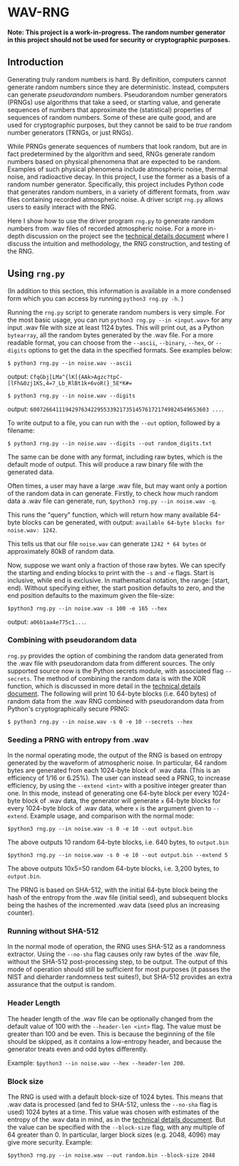 # WAV-RNG

**Note: This project is a work-in-progress. The random number generator in this project should not be used for security or cryptographic purposes.**

## Introduction
Generating truly random numbers is hard. By definition, computers cannot generate random numbers since they are deterministic. Instead, computers can generate *pseudorandom* numbers. Pseudorandom number generators (PRNGs) use algorithms that take a seed, or starting value, and generate sequences of numbers that approximate the (statistical) properties of sequences of random numbers. Some of these are quite good, and are used for cryptographic purposes, but they cannot be said to be *true* random number generators (TRNGs, or just RNGs). 

While PRNGs generate sequences of numbers that look random, but are in fact predetermined by the algorithm and seed, RNGs generate random numbers based on physical phenomena that are expected to be random. Examples of such physical phenomena include atmospheric noise, thermal noise, and radioactive decay. In this project, I use the former as a basis of a random number generator. Specifically, this project includes Python code that generates random numbers, in a variety of different formats, from .wav files containing recorded atmospheric noise. A driver script `rng.py` allows users to easily interact with the RNG.

Here I show how to use the driver program `rng.py` to generate random numbers from .wav files of recorded atmospheric noise. For a more in-depth discussion on the project see the [technical details document](#technical_details.md) where I discuss the intuition and methodology, the RNG construction, and testing of the RNG.

## Using `rng.py`
(In addition to this section, this information is available in a more condensed form which you can access by running `python3 rng.py -h`. )

Running the `rng.py` script to generate random numbers is very simple. For the most basic usage, you can run `python3 rng.py --in <input.wav>` for any input .wav file with size at least 1124 bytes. This will print out, as a Python `bytearray`, all the random bytes generated by the .wav file. For a more readable format, you can choose from the `--ascii`, `--binary`, `--hex`, or `--digits` options to get the data in the specified formats. See examples below:

`$ python3 rng.py --in noise.wav --ascii`

output: `CfqGbj[LMa^{lK[{AAk>Agzc?tpC-[lFh&0zj1KS,4=7_Lb_RlBt1k+6voR(}_5E*K#=`

`$ python3 rng.py --in noise.wav --digits`

output: `60072664111942976342295533921735145761721749824549653603 ...`.

To write output to a file, you can run with the `--out` option, followed by a filename:

`$ python3 rng.py --in noise.wav --digits --out random_digits.txt`

The same can be done with any format, including raw bytes, which is the default mode of output. This will produce a raw binary file with the generated data.

Often times, a user may have a large .wav file, but may want only a portion of the random data in can generate. Firstly, to check how much random data a .wav file can generate, run,
`$python3 rng.py --in noise.wav -q`.

This runs the "query" function, which will return how many available 64-byte blocks can be generated, with output: `available 64-byte blocks for noise.wav: 1242`.

This tells us that our file `noise.wav` can generate `1242 * 64 bytes` or approximately 80kB of random data.

Now, suppose we want only a fraction of those raw bytes. We can specify the starting and ending blocks to print with the `-s` and `-e` flags. Start is inclusive, while end is exclusive. In mathematical notation, the range: [start, end). Without specifying either, the start position defaults to zero, and the end position defaults to the maximum given the file-size:

`$python3 rng.py --in noise.wav -s 100 -e 165 --hex`

output: `a06b1aa4e775c1...`.


### Combining with pseudorandom data
`rng.py` provides the option of combining the random data generated from the .wav file with pseudorandom data from different sources. The only supported source now is the Python secrets module, with associated flag `--secrets`. The method of combining the random data is with the XOR function, which is discussed in more detail in the [technical details document](technical_details.md). The following will print 10 64-byte blocks (i.e. 640 bytes) of random data from the .wav RNG combined with pseudorandom data from Python's cryptographically secure PRNG:

`$ python3 rng.py --in noise.wav -s 0 -e 10 --secrets --hex`

### Seeding a PRNG with entropy from .wav
In the normal operating mode, the output of the RNG is based on entropy generated by the waveform of atmospheric noise. In particular, 64 random bytes are generated from each 1024-byte block of .wav data. (This is an efficiency of 1/16 or 6.25%). The user can instead seed a PRNG, to increase efficiency, by using the `--extend <int>` with a positive integer greater than one. In this mode, instead of generating one 64-byte block per every 1024-byte block of .wav data, the generator will generate `x` 64-byte blocks for every 1024-byte block of .wav data, where `x` is the argument given to `--extend`.
Example usage, and comparison with the normal mode:

`$python3 rng.py --in noise.wav -s 0 -e 10 --out output.bin`

The above outputs 10 random 64-byte blocks, i.e. 640 bytes, to `output.bin`

`$python3 rng.py --in noise.wav -s 0 -e 10 --out output.bin --extend 5`

The above outputs 10x5=50 random 64-byte blocks, i.e. 3,200 bytes, to `output.bin`.

The PRNG is based on SHA-512, with the initial 64-byte block being the hash of the entropy from the .wav file (initial seed), and subsequent blocks being the hashes of the incremented .wav data (seed plus an increasing counter).

### Running without SHA-512

In the normal mode of operation, the RNG uses SHA-512 as a randomness extractor. Using the `--no-sha` flag causes only raw bytes of the .wav file, without the SHA-512 post-processing step, to be output. The output of this mode of operation should still be sufficient for most purposes (it passes the NIST and dieharder randomness test suites!), but SHA-512 provides an extra assurance that the output is random.

### Header Length

The header length of the .wav file can be optionally changed from the default value of 100 with the `--header-len <int>` flag. The value must be greater than 100 and be even. This is because the beginning of the file should be skipped, as it contains a low-entropy header, and because the generator treats even and odd bytes differently.

Example: `$python3 --in noise.wav --hex --header-len 200`.

### Block size

The RNG is used with a default block-size of 1024 bytes. This means that .wav data is processed (and fed to SHA-512, unless the `--no-sha` flag is used) 1024 bytes at a time. This value was chosen with estimates of the entropy of the .wav data in mind, as in the [technical details document](technical_details.msd). But the value can be specified with the `--block-size` flag, with any multiple of 64 greater than 0. In particular, larger block sizes (e.g. 2048, 4096) may give more security. Example:

`$python3 rng.py --in noise.wav --out random.bin --block-size 2048`

